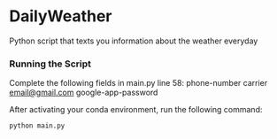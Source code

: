 # DailyWeather

Python script that texts you information about the weather everyday

### Running the Script

Complete the following fields in main.py line 58:
    phone-number
    carrier
    email@gmail.com
    google-app-password

After activating your conda environment, run the following command:

```
python main.py
```